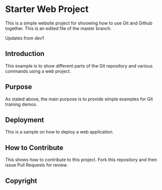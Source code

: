 # Starter Web Project

This is a simple website project for shoowing how to use Git and Github together. This is an edited file of the master branch.

Updates from dev1

## Introduction

This example is to show different parts of the Git repository and various commands using a web project.

## Purpose 

As stated above, the main purpose is to provide simple examples for Git training demos.

## Deployment

This is a sample on how to deploy a web application.

## How to Contribute
This shows how to contribute to this project. Fork this repository and then issue Pull Requests for review.

## Copyright
